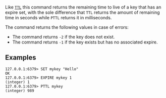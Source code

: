 Like [`TTL`](../commands/ttl.md) this command returns the remaining time to live of a key that has an
expire set, with the sole difference that `TTL` returns the amount of remaining
time in seconds while `PTTL` returns it in milliseconds.

The command returns the following values in case of errors:

* The command returns `-2` if the key does not exist.
* The command returns `-1` if the key exists but has no associated expire.

## Examples

```
127.0.0.1:6379> SET mykey "Hello"
OK
127.0.0.1:6379> EXPIRE mykey 1
(integer) 1
127.0.0.1:6379> PTTL mykey
(integer) 989
```
